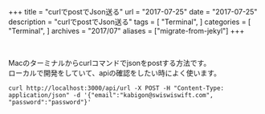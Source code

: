 +++
title = "curlでpostでJson送る"
url = "2017-07-25"
date = "2017-07-25"
description = "curlでpostでJson送る"
tags = [
    "Terminal",
]
categories = [
    "Terminal",
]
archives = "2017/07"
aliases = ["migrate-from-jekyl"]
+++

<br>

Macのターミナルからcurlコマンドでjsonをpostする方法です。  
ローカルで開発をしていて、apiの確認をしたい時によく使います。  

```
curl http://localhost:3000/api/url -X POST -H "Content-Type: application/json" -d '{"email":"kabigon@swiswiswift.com", "password":"password"}'
```
